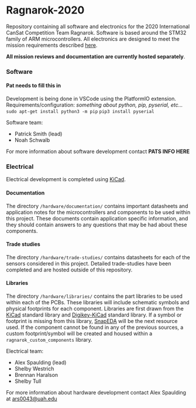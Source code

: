 # Ragnarok-2020
Repository containing all software and electronics for the 2020 International CanSat Competition Team Ragnarok. Software is based around the STM32 family of ARM microcontrollers. All electronics are designed to meet the mission requirements described [here](http://cansatcompetition.com/docs/CanSat_Mission_Guide_2020.pdf).

__All mission reviews and documentation are currently hosted separately__.

### Software
#### Pat needs to fill this in
Development is being done in VSCode using the PlatformIO extension.
Requirements/configuration: _something about python, pip, pyserial, etc..._
`sudo apt-get install python3 -m pip`
`pip3 install pyserial`

Software team:
- Patrick Smith (lead)
- Noah Schwalb

For more information about software development contact __PATS INFO HERE__

### Electrical
Electrical development is completed using [KiCad](http://www.kicad-pcb.org).

#### Documentation
The directory `/hardware/documentation/` contains important datasheets and application notes for the microcontrollers and components to be used within this project. These documents contain application specific information, and they should contain answers to any questions that may be had about these components.

#### Trade studies
The directory `/hardware/trade-studies/` contains datasheets for each of the sensors considered in this project. Detailed trade-studies have been completed and are hosted outside of this repository.

#### Libraries
The directory `/hardware/libraries/` contains the part libraries to be used within each of the PCBs. These libraries will include schematic symbols and physical footprints for each component. Libraries are first drawn from the [KiCad](http://kicad-pcb.org/libraries/download/) standard library and [Digikey-KiCad](https://www.digikey.com/en/resources/design-tools/kicad) standard library. If a symbol or footprint is missing from this library, [SnapEDA](https://www.snapeda.com) will be the next resource used. If the component cannot be found in any of the previous sources, a custom footprint/symbol will be created and housed within a `ragnarok_custom_components` library.

Electrical team:
- Alex Spaulding (lead)
- Shelby Westrich
- Brennan Haralson
- Shelby Tull

For more information about hardware development contact Alex Spaulding at ars0043@uah.edu

